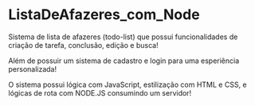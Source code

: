 # ListaDeAfazeres_com_Node

Sistema de lista de afazeres (todo-list) que possui funcionalidades de criação de tarefa, conclusão, edição e busca!

Além de possuir um sistema de cadastro e login para uma esperiência personalizada!

O sistema possui lógica com JavaScript, estilização com HTML e CSS, e lógicas de rota com NODE.JS consumindo um servidor!

